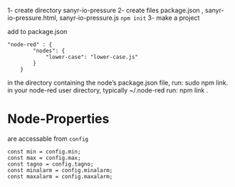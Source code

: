 1- create directory sanyr-io-pressure
2- create files package.json , sanyr-io-pressure.html, sanyr-io-pressure.js
	```npm init``` 
3- make a project

add to package.json
```
"node-red" : {
        "nodes": {
            "lower-case": "lower-case.js"
        }
    }
```


in the directory containing the node’s package.json file, run: sudo npm link.
in your node-red user directory, typically ~/.node-red run: npm link <name of node module>.




# Node-Properties
 are accessable from `config`
 ```
 const min = config.min;
 const max = config.max;
 const tagno = config.tagno;
 const minalarm = config.minalarm;
 const maxalarm = config.maxalarm;
```